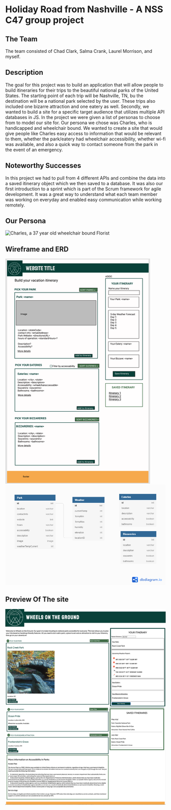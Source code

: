 # Holiday Road from Nashville - A NSS C47 group project

## The Team

The team consisted of Chad Clark, Salma Crank, Laurel Morrison, and myself.
## Description

The goal for this project was to build an application that will allow people to build itineraries for their trips to the beautiful national parks of the United States. The starting point of each trip will be Nashville, TN, bu the destination will be a national park selected by the user. These trips also included one bizarre attraction and one eatery as well. Secondly, we wanted to build a site for a specific target audience that utilizes multiple API databases in JS. In the project we were given a list of personas to choose from to model our site for. Our persona we chose was Charles, who is handicapped and wheelchair bound. We wanted to create a site that would give people like Charles easy access to information that would be relevant to them, whether the park/eatery had wheelchair accessibility, whether wi-fi was available, and also a quick way to contact someone from the park in the event of an emergency.

## Noteworthy Successes

In this project we had to pull from 4 different APIs and combine the data into a saved itinerary object which we then saved to a database. It was also our first introduction to a sprint which is part of the Scrum framework for agile development. It was a great way to understand what each team member was working on everyday and enabled easy communication while working remotely.

## Our Persona

![Charles, a 37 year old wheelchair bound Florist](./personas/persona-charles.png)


## Wireframe and ERD

![Wireframe](./images/screenshot2.png)
![ERD](./images/nationalparkERD.png)
## Preview Of The site

![Top half of the page](./images/screenshot1.png)
![Bottom half of the page](./images/screenshot3.png)